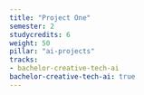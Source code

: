 ```yaml
---
title: "Project One"
semester: 2
studycredits: 6
weight: 50
pillar: "ai-projects"
tracks:
- bachelor-creative-tech-ai
bachelor-creative-tech-ai: true
---
```

